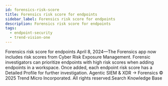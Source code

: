 ```yaml
---
id: forensics-risk-score
title: Forensics risk score for endpoints
sidebar_label: Forensics risk score for endpoints
description: Forensics risk score for endpoints
tags:
  - endpoint-security
  - trend-vision-one
---
```


 Forensics risk score for endpoints April 8, 2024—The Forensics app now includes risk scores from Cyber Risk Exposure Management. Forensic investigators can prioritize endpoints with high risk scores when adding endpoints in a workspace. Once added, each endpoint risk score has a Detailed Profile for further investigation. Agentic SIEM & XDR → Forensics © 2025 Trend Micro Incorporated. All rights reserved.Search Knowledge Base
